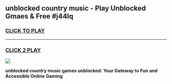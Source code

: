 
## unblocked country music - Play Unblocked Gmaes & Free #j44lq
<h3>
<a href="https://news.freeplayer.one?title=unblocked_country_music&ref=24F">CLICK TO PLAY</a></h3>
<hr>

<h3>
<a href="https://news.freeplayer.one?title=unblocked_country_music&ref=24F">CLICK 2 PLAY</a>
  
</h3>

<a href="https://news.freeplayer.one?title=unblocked_country_music&ref=24F/"><img src="https://clearcache.store/games.png"></a>


**unblocked country music games unblocked: Your Gateway to Fun and Accessible Online Gaming**
